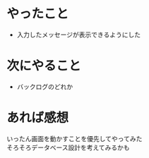 # やったこと
* 入力したメッセージが表示できるようにした
# 次にやること
* バックログのどれか
# あれば感想
いったん画面を動かすことを優先してやってみた  
そろそろデータベース設計を考えてみるかも
